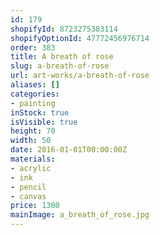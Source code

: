 ```yaml
---
id: 179
shopifyId: 8723275383114
shopifyOptionId: 47772456976714
order: 383
title: A breath of rose
slug: a-breath-of-rose
url: art-works/a-breath-of-rose
aliases: []
categories:
- painting
inStock: true
isVisible: true
height: 70
width: 50
date: 2016-01-01T00:00:00Z
materials:
- acrylic
- ink
- pencil
- canvas
price: 1300
mainImage: a_breath_of_rose.jpg
---
```

